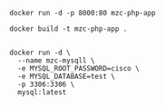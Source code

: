 ```shell
docker run -d -p 8000:80 mzc-php-app
```

```shell
docker build -t mzc-php-app .
```

```shell

docker run -d \
  --name mzc-mysqll \
  -e MYSQL_ROOT_PASSWORD=cisco \
  -e MYSQL_DATABASE=test \
  -p 3306:3306 \
  mysql:latest

``` 